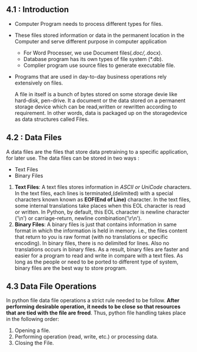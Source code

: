 ## 4.1 : Introduction
- Computer Program needs to process different types for files.
- These files stored information or data in the permanent location in the Computer and serve different purpose in computer application
    - For Word Processer, we use Document files(*.doc/,*.docx).
    - Database program has its own types of file system (*.db).
    - Complier program use source files to generate executable file.
- Programs that are used in day-to-day business operations rely extensively on files. 

    A file in itself is a bunch of bytes stored on some storage devie like hard-disk, pen-drive. It  a document or the data stored on a permanent storage device which can be read,written or rewritten according to requirement. In other words, data is packaged up on the storagedevice as data structures called Files. 

## 4.2 : Data Files
A data files are the files that store data pretraining to a specific application, for later use. The data files can be stored in two ways :
- Text Files
- Binary Files

1. **Text Files**: A text files stores information in *ASCII or UniCode* characters. In the text files, each lines is terminated,(delimited) with a special characters known known as **EOF(End of Line)** character. In the text files, some internal translations take places when this EOL character is read or written. In Python, by default, this EOL character is newline character ('\n') or carriage-return, newline combination('\r\n').
2. **Binary Files**: A binary files is just that contains information in same format in which the information is held in memory. i.e., the files content that return to you is raw format (with no translations or specific encoding). In binary files, there is no delimited for lines. Also no translations occurs in binary files. As a result, binary files are faster and easier for a program to read and write in compare with a text files. As long as the people or need to be ported to different type of system, binary files are the best way to store program.


## 4.3 Data File Operations
In python file data file operations a strict rule needed to be follow. **After performing desirable operation, it needs to be close so that resources that are tied with the file are freed**.
Thus, python file handling takes place in the following order:
1. Opening a file.
2. Performing operation (read, write, etc.) or processing data.
3. Closing the File.

